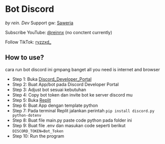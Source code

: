 # Bot Discord 
_by rein. Dev_
Support gw: [Saweria](https://saweria.co/reinndev "Saweria")

Subscribe YouTube: [@reinnx](https://youtube.com/@reinnx "YouTube") (no conctent currently)

Follow TikTok: [ryzzxd_](https://tiktok.com/@ryzzxd_ "TikTok")

## How to use?
cara run bot discord ini gmpang banget all you need is internet and browser
* Step 1: Buka [Discord_Developer_Portal](https://r.search.yahoo.com/_ylt=AwrKDqT8fM1nHgIAANPLQwx.;_ylu=Y29sbwNzZzMEcG9zAzEEdnRpZAMEc2VjA3Ny/RV=2/RE=1742729725/RO=10/RU=https%3a%2f%2fdiscord.com%2fdevelopers/RK=2/RS=TIJWgOcWrTyPT9nwKTA8m3pNLnA- "Discord Developer Portal")
* Step 2: Buat App/bot pada Discord Developer Portal
* Step 3: Adjust bot sesuai kebutuhan
* Step 4: Copy bot token dan invite bot ke server discord mu
* Step 5: Buka [Replit](https://replit.com/~ "Replit")
* Step 6: Buat App dengan template python
* Step 7: Pada terminal Replit jalankan perintah `pip install discord.py python-dotenv`
* Step 8: Buat file main.py paste code python pada folder ini
* Step 9: Buat file .env dan masukan code seperti berikut `DISCORD_TOKEN=Bot_Token`
* Step 10: Run the program
